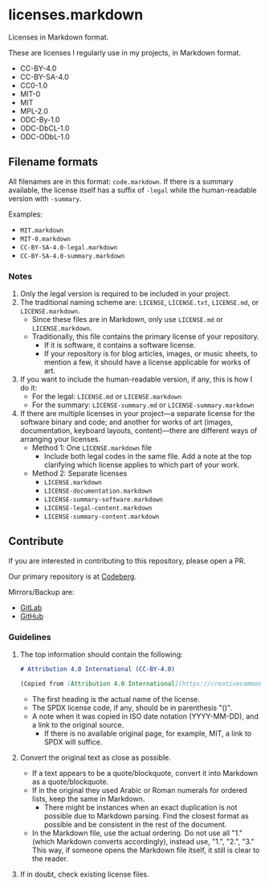 # licenses.markdown

Licenses in Markdown format.

These are licenses I regularly use in my projects, in Markdown format.

- CC-BY-4.0
- CC-BY-SA-4.0
- CC0-1.0
- MIT-0
- MIT
- MPL-2.0
- ODC-By-1.0
- ODC-DbCL-1.0
- ODC-ODbL-1.0

## Filename formats

All filenames are in this format: `code.markdown`. If there is a summary available, the license itself has a suffix of `-legal` while the human-readable version with `-summary`.

Examples:

- `MIT.markdown`
- `MIT-0.markdown`
- `CC-BY-SA-4.0-legal.markdown`
- `CC-BY-SA-4.0-summary.markdown`

### Notes

1. Only the legal version is required to be included in your project.
1. The traditional naming scheme are: `LICENSE`, `LICENSE.txt`, `LICENSE.md`, or `LICENSE.markdown`.
    - Since these files are in Markdown, only use `LICENSE.md` or `LICENSE.markdown`.
    - Traditionally, this file contains the primary license of your repository.
      - If it is software, it contains a software license.
      - If your repository is for blog articles, images, or music sheets, to mention a few, it should have a license applicable for works of art.
1. If you want to include the human-readable version, if any, this is how I do it:
    - For the legal: `LICENSE.md` or `LICENSE.markdown`
    - For the summary: `LICENSE-summary.md` or `LICENSE-summary.markdown`
1. If there are multiple licenses in your project—a separate license for the software binary and code; and another for works of art (images, documentation, keyboard layouts, content)—there are different ways of arranging your licenses.
    - Method 1: One `LICENSE.markdown` file
      - Include both legal codes in the same file. Add a note at the top clarifying which license applies to which part of your work.
    - Method 2: Separate licenses
      - `LICENSE.markdown`
      - `LICENSE-documentation.markdown`
      - `LICENSE-summary-software.markdown`
      - `LICENSE-legal-content.markdown`
      - `LICENSE-summary-content.markdown`

## Contribute

If you are interested in contributing to this repository, please open a PR.

Our primary repository is at [Codeberg](https://codeberg.org/yelosan/licenses.markdown).

Mirrors/Backup are:

- [GitLab](https://gitlab.com/yelosan/licenses.markdown)
- [GitHub](https://github.com/yelosan/licenses.markdown)

### Guidelines

1. The top information should contain the following:

    ```markdown
    # Attribution 4.0 International (CC-BY-4.0)

    (Copied from [Attribution 4.0 International](https://creativecommons.org/licenses/by/4.0/legalcode) and converted to markdown on 2023-02-12.)
    ```

    - The first heading is the actual name of the license.
    - The SPDX license code, if any, should be in parenthesis "()".
    - A note when it was copied in ISO date notation (YYYY-MM-DD), and a link to the original source.
      - If there is no available original page, for example, MIT, a link to SPDX will suffice.

1. Convert the original text as close as possible.

    - If a text appears to be a quote/blockquote, convert it into Markdown as a quote/blockquote.
    - If in the original they used Arabic or Roman numerals for ordered lists, keep the same in Markdown.
      - There might be instances when an exact duplication is not possible due to Markdown parsing. Find the closest format as possible and be consistent in the rest of the document.
    - In the Markdown file, use the actual ordering. Do not use all "1." (which Markdown converts accordingly), instead use, "1.", "2.", "3." This way, if someone opens the Markdown file itself, it still is clear to the reader.

1. If in doubt, check existing license files.
